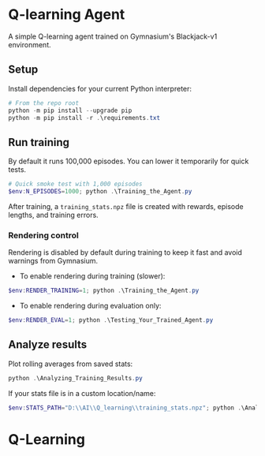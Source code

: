 # Q-learning Agent

A simple Q-learning agent trained on Gymnasium's Blackjack-v1 environment.

## Setup

Install dependencies for your current Python interpreter:

```powershell
# From the repo root
python -m pip install --upgrade pip
python -m pip install -r .\requirements.txt
```

## Run training

By default it runs 100,000 episodes. You can lower it temporarily for quick tests.

```powershell
# Quick smoke test with 1,000 episodes
$env:N_EPISODES=1000; python .\Training_the_Agent.py
```

After training, a `training_stats.npz` file is created with rewards, episode lengths, and training errors.

### Rendering control

Rendering is disabled by default during training to keep it fast and avoid warnings from Gymnasium.

- To enable rendering during training (slower):

```powershell
$env:RENDER_TRAINING=1; python .\Training_the_Agent.py
```

- To enable rendering during evaluation only:

```powershell
$env:RENDER_EVAL=1; python .\Testing_Your_Trained_Agent.py
```

## Analyze results

Plot rolling averages from saved stats:

```powershell
python .\Analyzing_Training_Results.py
```

If your stats file is in a custom location/name:

```powershell
$env:STATS_PATH="D:\\AI\\Q_learning\\training_stats.npz"; python .\Analyzing_Training_Results.py
```

# Q-Learning

